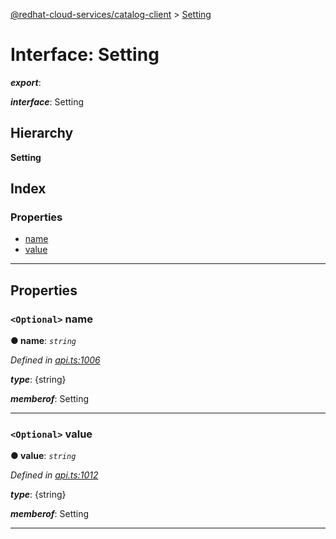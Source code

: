 [@redhat-cloud-services/catalog-client](../README.md) > [Setting](../interfaces/setting.md)

# Interface: Setting

*__export__*: 

*__interface__*: Setting

## Hierarchy

**Setting**

## Index

### Properties

* [name](setting.md#name)
* [value](setting.md#value)

---

## Properties

<a id="name"></a>

### `<Optional>` name

**● name**: *`string`*

*Defined in [api.ts:1006](https://github.com/RedHatInsights/javascript-clients/blob/master/packages/catalog/api.ts#L1006)*

*__type__*: {string}

*__memberof__*: Setting

___
<a id="value"></a>

### `<Optional>` value

**● value**: *`string`*

*Defined in [api.ts:1012](https://github.com/RedHatInsights/javascript-clients/blob/master/packages/catalog/api.ts#L1012)*

*__type__*: {string}

*__memberof__*: Setting

___

